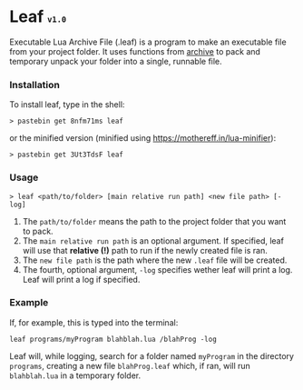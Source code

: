 # Leaf <sup><sub><sub>`v1.0`</sub></sub></sup>
Executable Lua Archive File (.leaf) is a program to make an executable file from your project folder. It uses functions from [archive](https://github.com/Dantevg/DvgApps/tree/master/Archive) to pack and temporary unpack your folder into a single, runnable file.

### Installation
To install leaf, type in the shell:

    > pastebin get 8nfm71ms leaf

or the minified version (minified using https://mothereff.in/lua-minifier):

    > pastebin get 3Ut3TdsF leaf

### Usage

    > leaf <path/to/folder> [main relative run path] <new file path> [-log]

1. The `path/to/folder` means the path to the project folder that you want to pack.
2. The `main relative run path` is an optional argument. If specified, leaf will use that **relative (!)** path to run if the newly created file is ran.
3. The `new file path` is the path where the new `.leaf` file will be created.
4. The fourth, optional argument, `-log` specifies wether leaf will print a log. Leaf will print a log if specified.

### Example
If, for example, this is typed into the terminal:

    leaf programs/myProgram blahblah.lua /blahProg -log

Leaf will, while logging, search for a folder named `myProgram` in the directory `programs`, creating a new file `blahProg.leaf` which, if ran, will run `blahblah.lua` in a temporary folder.
